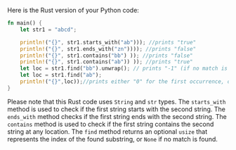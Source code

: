 Here is the Rust version of your Python code:

```rust
fn main() {
    let str1 = "abcd";

    println!("{}", str1.starts_with("ab"))); //prints "true"
    println!("{}", str1.ends_with("zn")))); //prints "false"
    println!("{}", str1.contains("bb") )); //prints "false"
    println!("{}", str1.contains("ab")) )); //prints "true"
    let loc = str1.find("bb").unwrap(); // prints "-1" (if no match is found) or an actual location number if a match occurs
    let loc = str1.find("ab"); 
    println!("{}",loc));//prints either "0" for the first occurrence, or "-1" if the string doesn't contain the substring at all
}
```
Please note that this Rust code uses `String` and `str` types. The `starts_with` method is used to check if the first string starts with the second string. The `ends_with` method checks if the first string ends with the second string. The `contains` method is used to check if the first string contains the second string at any location. The `find` method returns an optional `usize` that represents the index of the found substring, or `None` if no match is found.
